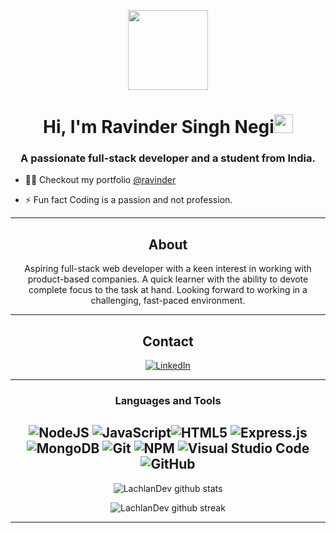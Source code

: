 <p align="center">
  <img style="width:8rem; height:auto" src="https://avatars.githubusercontent.com/u/86410071?v=4"/>
</p>

<h1 align="center">Hi, I'm Ravinder Singh Negi<img width="30px" src="https://raw.githubusercontent.com/iampavangandhi/iampavangandhi/master/gifs/Hi.gif"></h1>
<h3 font-size="20" align="center">A passionate full-stack developer and a student from India.</h3>


- 👨‍💻 Checkout my portfolio [@ravinder](https://www.ravinder.vercel.app)

- ⚡ Fun fact Coding is a passion and not profession.


---
<div align="center">
  
## About
Aspiring full-stack web developer with a keen interest in working with product-based companies. A quick learner with the ability to devote complete focus to the task at hand. Looking forward to working in a challenging, fast-paced environment. 

-------------------

## Contact
 <a href="https://www.linkedin.com/in/ravinder-singh-negi-3444bb1a6/">![LinkedIn](https://img.shields.io/badge/Ravinder2001-%231DA1F2.svg?style=for-the-badge&logo=linkedIn&logoColor=white)</a>

-------------------

### Languages and Tools  
![NodeJS](https://img.shields.io/badge/node.js-%2343853D.svg?style=for-the-badge&logo=node.js&logoColor=white) ![JavaScript](https://img.shields.io/badge/javascript-%23323330.svg?style=for-the-badge&logo=javascript&logoColor=%23F7DF1E)![HTML5](https://img.shields.io/badge/html5-%23E34F26.svg?style=for-the-badge&logo=html5&logoColor=white) ![Express.js](https://img.shields.io/badge/express.js-%23404d59.svg?style=for-the-badge&logo=express&logoColor=%2361DAFB)![MongoDB](https://img.shields.io/badge/MongoDB-%234ea94b.svg?style=for-the-badge&logo=mongodb&logoColor=white) ![Git](https://img.shields.io/badge/git-%23F05033.svg?style=for-the-badge&logo=git&logoColor=white) ![NPM](https://img.shields.io/badge/NPM-%23000000.svg?style=for-the-badge&logo=npm&logoColor=white) ![Visual Studio Code](https://img.shields.io/badge/VisualStudioCode-0078d7.svg?style=for-the-badge&logo=visual-studio-code&logoColor=white)![GitHub](https://img.shields.io/badge/github-%23121011.svg?style=for-the-badge&logo=github&logoColor=white) 
-------------------
  
![LachlanDev github stats](https://github-readme-stats.vercel.app/api?username=Ravinder2001&show_icons=true&theme=radical&count_private=true&include_all_commits=true)

![LachlanDev github streak](https://github-readme-streak-stats.herokuapp.com/?user=Ravinder2001&theme=radical&include_all_commits=true&count_private=true)

 <div>

-----

<!--
biswajitdas-007/biswajitdas-007 is a ✨ special ✨ repository because its `README.md` (this file) appears on your GitHub profile.

Here are some ideas to get you started:

- 🔭 I’m currently working on ...
- 🌱 I’m currently learning ...
- 👯 I’m looking to collaborate on ...
- 🤔 I’m looking for help with ...
- 💬 Ask me about ...
- 📫 How to reach me: ...
- 😄 Pronouns: ...
- ⚡ Fun fact: ...
-->

